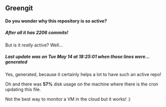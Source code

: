## Greengit

#### Do you wonder why this repository is so active?

##### After all it has 2206 commits!

But is it *really* active? Well...

##### Last update was on Tue May 14 at 18:25:01 when those lines were... generated

Yes, generated, because it certainly helps a lot to have such an active repo!

Oh and there was **57%** disk usage on the machine
where there is the cron updating this file.

Not the best way to monitor a VM in the cloud but it works! :)
